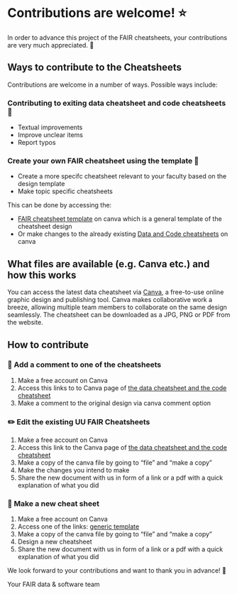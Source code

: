 # Contributions are welcome! :star:

In order to advance this project of the FAIR cheatsheets, your contributions are very much appreciated. :raised_hands:

## Ways to contribute to the Cheatsheets

Contributions are welcome in a number of ways. Possible ways include:

### Contributing to exiting data cheatsheet and code cheatsheets :pencil:

- Textual improvements 
- Improve unclear items
- Report typos


### Create your own FAIR cheatsheet using the template :page_facing_up:

- Create a more specifc cheatsheet relevant to your faculty based on the design template
- Make topic specific cheatsheets


This can be done by accessing the:

- [FAIR cheatsheet template](https://www.canva.com/design/DAFefwco7Os/FWtDm6-BLR7NSL1f8TVNIg/edit?utm_content=DAFefwco7Os&utm_campaign=designshare&utm_medium=link2&utm_source=sharebutton) on canva which is a general template of the cheatsheet design
- Or make changes to the already existing [Data and Code cheatsheets](https://www.canva.com/design/DAFbwCJqZZU/ec6rkzFDDEVdxLkwFlFatA/edit?analyticsCorrelationId=2d93fe67-cdde-4a63-ba46-85e36193d6c1) on canva



## What files are available (e.g. Canva etc.) and how this works

You can access the latest data cheatsheet via [Canva](https://www.canva.com/), a free-to-use online graphic design and publishing tool. Canva makes collaborative work a breeze, allowing multiple team members to collaborate on the same design seamlessly. The cheatsheet can be downloaded as a JPG, PNG or PDF from the website.


## How to contribute

### :speech_balloon: Add a comment to one of the cheatsheets

1. Make a free account on Canva
2. Access this links to to Canva page of [the data cheatsheet and the code cheatsheet](https://www.canva.com/design/DAFbwCJqZZU/ec6rkzFDDEVdxLkwFlFatA/edit?analyticsCorrelationId=2d93fe67-cdde-4a63-ba46-85e36193d6c1) 
3. Make a comment to the original design via canva comment option


### :pencil2: Edit the existing UU FAIR Cheatsheets

1. Make a free account on Canva
2. Access this link to the Canva page of [the data cheatsheet and the code cheatsheet](https://www.canva.com/design/DAFbwCJqZZU/ec6rkzFDDEVdxLkwFlFatA/edit?analyticsCorrelationId=2d93fe67-cdde-4a63-ba46-85e36193d6c1)
3. Make a copy of the canva file by going to “file” and “make a copy”
4. Make the changes you intend to make
5. Share the new document with us in form of a link or a pdf with a quick explanation of what you did


### :bookmark_tabs: Make a new cheat sheet

1. Make a free account on Canva
2. Access one of the links: [generic template](https://www.canva.com/design/DAFefwco7Os/FWtDm6-BLR7NSL1f8TVNIg/edit?utm_content=DAFefwco7Os&utm_campaign=designshare&utm_medium=link2&utm_source=sharebutton "generic template")
3. Make a copy of the canva file by going to “file” and “make a copy”
4. Design a new cheatsheet
5. Share the new document with us in form of a link or a pdf with a quick explanation of what you did



We look forward to your contributions and want to thank you in advance!  :star2:


Your FAIR data & software team
